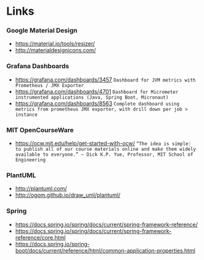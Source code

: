 # Links

### Google Material Design
- https://material.io/tools/resizer/
- http://materialdesignicons.com/

### Grafana Dashboards
- https://grafana.com/dashboards/3457 `Dashboard for JVM metrics with Prometheus / JMX Exporter`
- https://grafana.com/dashboards/4701 `Dashboard for Micrometer instrumented applications (Java, Spring Boot, Micronaut)`
- https://grafana.com/dashboards/8563 `Complete dashboard using metrics from prometheus JMX exporter, with drill down per job > instance`

### MIT OpenCourseWare
- https://ocw.mit.edu/help/get-started-with-ocw/ `“The idea is simple: to publish all of our course materials online and make them widely available to everyone.” — Dick K.P. Yue, Professor, MIT School of Engineering`

### PlantUML
- http://plantuml.com/
- http://ogom.github.io/draw_uml/plantuml/

### Spring
- https://docs.spring.io/spring/docs/current/spring-framework-reference/
- https://docs.spring.io/spring/docs/current/spring-framework-reference/core.html
- https://docs.spring.io/spring-boot/docs/current/reference/html/common-application-properties.html 
